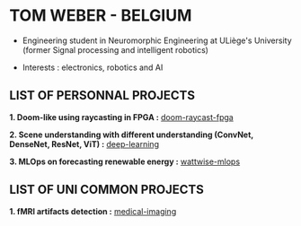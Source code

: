 # TOM WEBER - BELGIUM

- Engineering student in Neuromorphic Engineering at ULiège's University (former Signal processing and intelligent robotics)

- Interests : electronics, robotics and AI

## LIST OF PERSONNAL PROJECTS

**1. Doom-like using raycasting in FPGA :** [doom-raycast-fpga](https://github.com/webertom6/doom-raycast-fpga)

**2. Scene understanding with different understanding (ConvNet, DenseNet, ResNet, ViT) :** [deep-learning](https://github.com/webertom6/deep-learning)

**3. MLOps on forecasting renewable energy :** [wattwise-mlops](https://github.com/webertom6/wattwise-mlops)

## LIST OF UNI COMMON PROJECTS

**1. fMRI artifacts detection :** [medical-imaging](https://github.com/webertom6/medical-imaging)


<!---
webertom6/webertom6 is a ✨ special ✨ repository because its `README.md` (this file) appears on your GitHub profile.
You can click the Preview link to take a look at your changes.
--->

